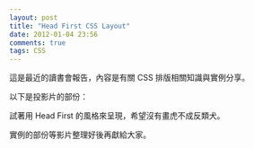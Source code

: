 ```yaml
---
layout: post
title: "Head First CSS Layout"
date: 2012-01-04 23:56
comments: true
tags: CSS 
---
```

這是最近的讀書會報告，內容是有關 CSS 排版相關知識與實例分享。

以下是投影片的部份：

<script src="http://speakerdeck.com/embed/4f01c08c119ba7004b00629d.js"></script>

試著用 Head First 的風格來呈現，希望沒有畫虎不成反類犬。

實例的部份等影片整理好後再獻給大家。
